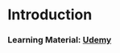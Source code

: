 # Introduction
### Learning Material: [Udemy](https://www.udemy.com/course/go-the-complete-developers-guide)